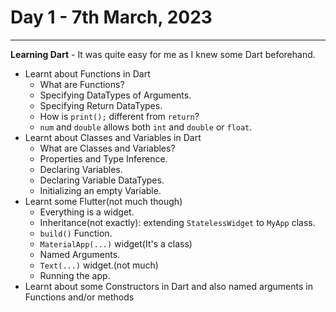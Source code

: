 # Day 1 - 7th March, 2023
---
**Learning Dart** - It was quite easy for me as I knew some Dart beforehand.
  * Learnt about Functions in Dart 
    * What are Functions?
    * Specifying DataTypes of Arguments.
    * Specifying Return DataTypes.
    * How is ```print();``` different from ```return```?
    * ```num``` and ```double``` allows both ```int``` and ```double``` or ```float```.
  * Learnt about Classes and Variables in Dart
    * What are Classes and Variables?
    * Properties and Type Inference.
    * Declaring Variables.
    * Declaring Variable DataTypes.
    * Initializing an empty Variable.
  * Learnt some Flutter(not much though)
    * Everything is a widget.
    * Inheritance(not exactly): extending ```StatelessWidget``` to ```MyApp``` class.
    * ```build()``` Function.
    * ```MaterialApp(...)``` widget(It's a class)
    * Named Arguments.
    * ```Text(...)``` widget.(not much)
    * Running the app.
  * Learnt about some Constructors in Dart and also named arguments in  Functions and/or methods

